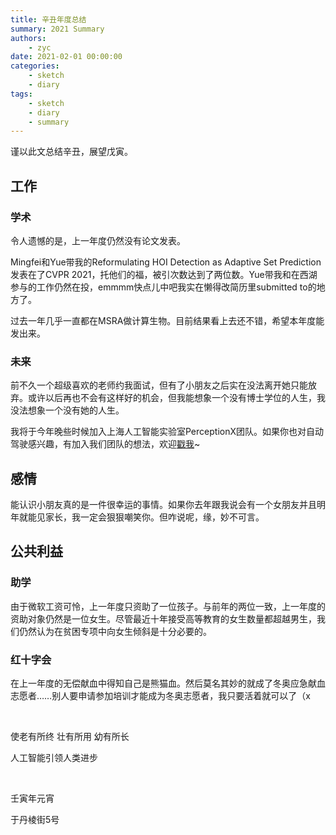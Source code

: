 ```yaml
---
title: 辛丑年度总结
summary: 2021 Summary
authors:
    - zyc
date: 2021-02-01 00:00:00
categories:
    - sketch
    - diary
tags:
    - sketch
    - diary
    - summary
---
```


谨以此文总结辛丑，展望戊寅。

## 工作

### 学术

令人遗憾的是，上一年度仍然没有论文发表。

Mingfei和Yue带我的Reformulating HOI Detection as Adaptive Set Prediction发表在了CVPR 2021，托他们的福，被引次数达到了两位数。Yue带我和在西湖参与的工作仍然在投，emmmm快点儿中吧我实在懒得改简历里submitted to的地方了。

过去一年几乎一直都在MSRA做计算生物。目前结果看上去还不错，希望本年度能发出来。

### 未来

前不久一个超级喜欢的老师约我面试，但有了小朋友之后实在没法离开她只能放弃。或许以后再也不会有这样好的机会，但我能想象一个没有博士学位的人生，我没法想象一个没有她的人生。

我将于今年晚些时候加入上海人工智能实验室PerceptionX团队。如果你也对自动驾驶感兴趣，有加入我们团队的想法，欢迎[戳我](mailto:this@zyc.ai)~

## 感情

能认识小朋友真的是一件很幸运的事情。如果你去年跟我说会有一个女朋友并且明年就能见家长，我一定会狠狠嘲笑你。但咋说呢，缘，妙不可言。

## 公共利益

### 助学

由于微软工资可怜，上一年度只资助了一位孩子。与前年的两位一致，上一年度的资助对象仍然是一位女生。尽管最近十年接受高等教育的女生数量都超越男生，我们仍然认为在贫困专项中向女生倾斜是十分必要的。

### 红十字会

在上一年度的无偿献血中得知自己是熊猫血。然后莫名其妙的就成了冬奥应急献血志愿者……别人要申请参加培训才能成为冬奥志愿者，我只要活着就可以了（x

&nbsp;

使老有所终 壮有所用 幼有所长

人工智能引领人类进步

&nbsp;

壬寅年元宵

于丹棱街5号
